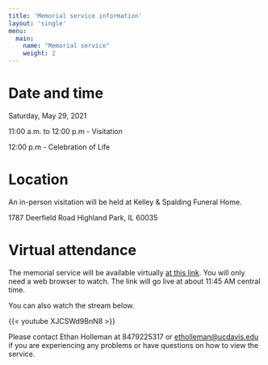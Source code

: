 ```yaml
---
title: 'Memorial service information'
layout: 'single'
menu:
  main:
    name: "Memorial service"
    weight: 2
---
```


# Date and time

Saturday, May 29, 2021

11:00 a.m. to 12:00 p.m - Visitation

12:00 p.m - Celebration of Life

# Location

An in-person visitation will be held at
Kelley & Spalding Funeral Home.

1787 Deerfield Road Highland Park, IL 60035

# Virtual attendance

The memorial service will be available virtually [at this link](https://youtu.be/XJCSWd9BnN8).
You will only need a web browser to watch. The link will go live at about 11:45 AM
central time.

You can also watch the stream below.

{{< youtube XJCSWd9BnN8 >}}

Please contact Ethan Holleman at 8479225317 or etholleman@ucdavis.edu 
if you are experiencing any problems or have questions 
on how to view the service. 